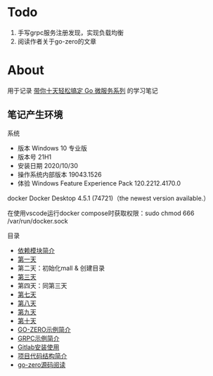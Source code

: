 # Todo
1. 手写grpc服务注册发现，实现负载均衡
2. 阅读作者关于go-zero的文章


# About
用于记录 [带你十天轻松搞定 Go 微服务系列](https://juejin.cn/user/2348212566892574/posts) 的学习笔记

## 笔记产生环境

系统
- 版本	Windows 10 专业版
- 版本号	21H1
- 安装日期	‎2020/‎10/‎30
- 操作系统内部版本	19043.1526
- 体验	Windows Feature Experience Pack 120.2212.4170.0

docker
Docker Desktop 4.5.1 (74721)（the newest version available.）

在使用vscode运行docker compose时获取权限：sudo chmod 666 /var/run/docker.sock

目录
- [依赖模块简介](notes/module_intro.md)
- [第一天](notes/day_01.md)
- 第二天：初始化mall & 创建目录
- [第三天](notes/day_03.md)
- 第四天：同第三天
- [第七天](notes/day_07.md)
- [第八天](notes/day_08.md)
- [第九天](notes/day_09.md)
- [第十天](notes/day_10.md)
- [GO-ZERO示例简介](notes/zero_intro.md)
- [GRPC示例简介](notes/grpc_intro.md)
- [Gitlab安装使用](notes/gitlab_use.md)
- [项目代码结构简介](notes/project_code.md)
- [go-zero源码阅读](go-zero/readme.md)